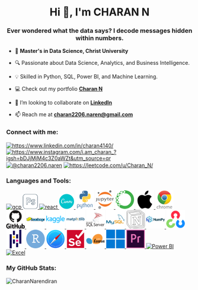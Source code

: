 <h1 align="center">Hi 👋, I'm CHARAN N</h1>
<h3 align="center">Ever wondered what the data says? I decode messages hidden within numbers.</h3>

- 🔭 **Master's in Data Science, Christ University**

- 🔍 Passionate about Data Science, Analytics, and Business Intelligence.

- 💡 Skilled in Python, SQL, Power BI, and Machine Learning.

- 💻 Check out my portfolio **[Charan N](https://charan-n.my.canva.site/)**

- 👯 I’m looking to collaborate on **[LinkedIn](https://www.linkedin.com/in/charan4140/)**

<!-- - 👨‍💻 Visit my Mentoring Website **[https://topmate.io/jai_niresh_j](https://topmate.io/jai_niresh_j)** -->

<!-- - 📝 I often write articles on **[https://medium.com/@nireshpandian19](https://medium.com/@nireshpandian19)** -->

- 📫 Reach me at **charan2206.naren@gmail.com**

<h3 align="left">Connect with me:</h3>
<p align="left">
<!-- <a href="https://dev.to/jainireshj" target="blank"><img align="center" src="https://raw.githubusercontent.com/rahuldkjain/github-profile-readme-generator/master/src/images/icons/Social/devto.svg" alt="https://dev.to/jainireshj" height="30" width="40" /></a> -->
<a href="https://www.linkedin.com/in/charan4140" target="blank"><img align="center" src="https://raw.githubusercontent.com/rahuldkjain/github-profile-readme-generator/master/src/images/icons/Social/linked-in-alt.svg" alt="https://www.linkedin.com/in/charan4140/" height="30" width="40" /></a>
<a href="https://www.instagram.com/i.am_charan_?igsh=bDJjMjM4c3Z0aWZt&utm_source=qr" target="blank"><img align="center" src="https://raw.githubusercontent.com/rahuldkjain/github-profile-readme-generator/master/src/images/icons/Social/instagram.svg" alt="https://www.instagram.com/i.am_charan_?igsh=bDJjMjM4c3Z0aWZt&utm_source=qr" height="30" width="40" /></a>
<a href="https://medium.com/@charan2206.naren" target="blank"><img align="center" src="https://raw.githubusercontent.com/rahuldkjain/github-profile-readme-generator/master/src/images/icons/Social/medium.svg" alt="@charan2206.naren" height="30" width="40" /></a>
<a href="https://leetcode.com/u/Charan_N/" target="blank"><img align="center" src="https://raw.githubusercontent.com/rahuldkjain/github-profile-readme-generator/master/src/images/icons/Social/leet-code.svg" alt="https://leetcode.com/u/Charan_N/" height="30" width="40" /></a>
</p>

<h3 align="left">Languages and Tools:</h3>
<p align="left"> <a href="https://cloud.google.com" target="_blank" rel="noreferrer"> <img src="https://www.vectorlogo.zone/logos/google_cloud/google_cloud-icon.svg" alt="gcp" width="40" height="40"/> </a> <a href="https://www.photoshop.com/en" target="_blank" rel="noreferrer"> <img src="https://raw.githubusercontent.com/devicons/devicon/master/icons/photoshop/photoshop-line.svg" alt="photoshop" width="40" height="40"/> </a> <a href="https://code.visualstudio.com/" target="_blank" rel="noreferrer"> <img src="https://img.icons8.com/color/48/000000/visual-studio-code-2019.png" alt="react" width="40" height="40"/> </a>
<a href="https://www.canva.com/" target="_blank" rel="noreferrer">
        <img src="https://raw.githubusercontent.com/devicons/devicon/master/icons/canva/canva-original.svg" alt="canva" width="40" height="40"/>
    </a> <a href="https://www.python.org/" target="_blank" rel="noreferrer">
        <img src="https://raw.githubusercontent.com/devicons/devicon/master/icons/python/python-original-wordmark.svg" alt="python" width="50" height="50"/>
    </a><a href="https://jupyter.org/" target="_blank" rel="noreferrer">
        <img src="https://raw.githubusercontent.com/devicons/devicon/master/icons/jupyter/jupyter-original-wordmark.svg" alt="jupyter" width="50" height="50"/>
    </a><a href="https://www.anaconda.com/" target="_blank" rel="noreferrer">
        <img src="https://raw.githubusercontent.com/devicons/devicon/master/icons/anaconda/anaconda-original.svg" alt="anaconda" width="50" height="50"/>
    </a> <a href="https://www.apple.com/" target="_blank" rel="noreferrer">
        <img src="https://raw.githubusercontent.com/devicons/devicon/master/icons/apple/apple-original.svg" alt="apple" width="50" height="50"/>
    </a>
    <a href="https://www.google.com/chrome/" target="_blank" rel="noreferrer">
        <img src="https://raw.githubusercontent.com/devicons/devicon/master/icons/chrome/chrome-original-wordmark.svg" alt="chrome" width="50" height="50"/>
    </a>
    <a href="https://github.com/" target="_blank" rel="noreferrer">
        <img src="https://raw.githubusercontent.com/devicons/devicon/master/icons/github/github-original-wordmark.svg" alt="github" width="50" height="50"/>
    </a>
    <a href="https://hadoop.apache.org/" target="_blank" rel="noreferrer">
        <img src="https://raw.githubusercontent.com/devicons/devicon/master/icons/hadoop/hadoop-original-wordmark.svg" alt="hadoop" width="50" height="50"/>
    </a>
    <a href="https://www.kaggle.com/" target="_blank" rel="noreferrer">
        <img src="https://raw.githubusercontent.com/devicons/devicon/master/icons/kaggle/kaggle-original-wordmark.svg" alt="kaggle" width="50" height="50"/>
    </a>
     <a href="https://matplotlib.org/" target="_blank" rel="noreferrer">
        <img src="https://raw.githubusercontent.com/devicons/devicon/master/icons/matplotlib/matplotlib-original-wordmark.svg" alt="matplotlib" width="50" height="50"/>
    </a>
    <a href="https://www.microsoft.com/en-us/sql-server" target="_blank" rel="noreferrer">
        <img src="https://raw.githubusercontent.com/devicons/devicon/master/icons/microsoftsqlserver/microsoftsqlserver-original-wordmark.svg" alt="mssql" width="50" height="50"/>
    </a>
    <a href="https://www.mysql.com/" target="_blank" rel="noreferrer">
        <img src="https://raw.githubusercontent.com/devicons/devicon/master/icons/mysql/mysql-original-wordmark.svg" alt="mysql" width="50" height="50"/>
    </a>
    <a href="https://www.notion.so/" target="_blank" rel="noreferrer">
        <img src="https://raw.githubusercontent.com/devicons/devicon/master/icons/notion/notion-line.svg" alt="notion" width="50" height="50"/>
    </a>
    <a href="https://numpy.org/" target="_blank" rel="noreferrer">
        <img src="https://raw.githubusercontent.com/devicons/devicon/master/icons/numpy/numpy-original-wordmark.svg" alt="numpy" width="50" height="50"/>
    </a>
    <a href="https://opencv.org/" target="_blank" rel="noreferrer">
        <img src="https://raw.githubusercontent.com/devicons/devicon/master/icons/opencv/opencv-original.svg" alt="opencv" width="50" height="50"/>
    </a>
    <a href="https://pandas.pydata.org/" target="_blank" rel="noreferrer">
        <img src="https://raw.githubusercontent.com/devicons/devicon/master/icons/pandas/pandas-original.svg" alt="pandas" width="50" height="50"/>
    </a> <a href="https://www.rstudio.com/" target="_blank" rel="noreferrer">
        <img src="https://raw.githubusercontent.com/devicons/devicon/master/icons/rstudio/rstudio-original.svg" alt="rstudio" width="50" height="50"/>
    </a>
    <a href="https://www.apple.com/safari/" target="_blank" rel="noreferrer">
        <img src="https://raw.githubusercontent.com/devicons/devicon/master/icons/safari/safari-original.svg" alt="safari" width="50" height="50"/>
    </a>
    <a href="https://www.selenium.dev/" target="_blank" rel="noreferrer">
        <img src="https://raw.githubusercontent.com/devicons/devicon/master/icons/selenium/selenium-original.svg" alt="selenium" width="50" height="50"/>
    </a>
    <a href="https://scikit-learn.org/" target="_blank" rel="noreferrer">
        <img src="https://raw.githubusercontent.com/devicons/devicon/master/icons/scikitlearn/scikitlearn-original.svg" alt="scikit-learn" width="50" height="50"/>
    </a>
    <a href="https://www.microsoft.com/en-us/windows" target="_blank" rel="noreferrer">
        <img src="https://raw.githubusercontent.com/devicons/devicon/master/icons/windows11/windows11-original.svg" alt="windows11" width="50" height="50"/>
    </a>
    <a href="https://www.adobe.com/products/premiere.html" target="_blank" rel="noreferrer">
        <img src="https://raw.githubusercontent.com/devicons/devicon/master/icons/premierepro/premierepro-original.svg" alt="premierepro" width="50" height="50"/>
    </a> <a href="https://powerbi.microsoft.com/" target="_blank" rel="noreferrer">
    <img src="https://raw.githubusercontent.com/microsoft/PowerBI-Icons/main/PNG/Power-BI.png" alt="Power BI" width="50" height="50"/>
</a>
<a href="https://www.microsoft.com/en-us/microsoft-365/excel" target="_blank" rel="noreferrer">
    <img src="https://raw.githubusercontent.com/sempostma/office365-icons/master/svg/excel.svg" alt="Excel" width="50" height="50"/>
</a>


</p>

<!-- <h3 align="left">Articles and Blogs:</h3>
<ul>
    <li><a href="https://medium.com/@nireshpandian19/sql-injections-and-the-cute-2000-bounty-2d18441ee0e3?source=user_profile_page---------0-------------fc463802cf28---------------/">React MUI Hidden Layout</a></li>
    <li><a href="https://medium.com/@nireshpandian19/your-approach-to-finding-xss-would-change-after-you-read-this-8292fcafefc1?source=user_profile_page---------1-------------fc463802cf28---------------/">How to use Relative URL in CSS file and what Location is it relative to?</a></li>
    <li><a href="https://medium.com/@nireshpandian19/one-cookie-paid-me-500-in-under-a-minute-8a9fb1a034ae?source=user_profile_page---------2-------------fc463802cf28---------------/">React MUI Theming</a></li>
    <li><a href="https://medium.com/@nireshpandian19/no-easy-p1s-on-the-fly-if-your-site-runs-wp-or-drupal-a7700650f86b?source=user_profile_page---------3-------------fc463802cf28---------------/">What is Reselect and how does it work in ReactJS ?</a></li>
    <li><a href="https://medium.com/@nireshpandian19/level-up-your-bug-bounty-game-to-p1s-and-p2s-series-part-1-edaa702c8499?source=user_profile_page---------6-------------fc463802cf28---------------/">How To Deploy React Native Application on Play Store?</a></li>
    <li><a href="https://medium.com/@nireshpandian19/my-first-and-second-bugs-are-2fa-bypass-1f6fd823b467?source=user_profile_page---------11-------------fc463802cf28---------------/">How Relay is different from Redux ?</a></li>
</ul> -->

<!-- <h3 align="left">Open Source Contributions:</h3>
<ul>
    <li>https://github.com/facebook/react-native/pull/47918 : React Native Repository</li>
    <li>https://github.com/FortAwesome/Font-Awesome/pull/20432 : Font Awesome Repository</li>
    <li>https://github.com/simple-icons/simple-icons/pull/12168 : Simple Icons Repository</li>
    <li>https://github.com/qutebrowser/qutebrowser/pull/8390/ : Qute Browser Repository</li>
    <li>https://github.com/firstcontributions/first-contributions/pull/91328 : First Contributions Repository</li>
    <li>https://github.com/zero-to-mastery/start-here-guidelines/pull/23034 : Start Here Guidelines Repository</li>
</ul> -->

<!-- <h3 align="left">My GitHub Stats:</h3> -->

<h3 align="left">My GitHub Stats:</h3>

<p><img align="left" src="https://github-readme-stats.vercel.app/api/top-langs?username=CharanNarendiran&show_icons=true&locale=en&layout=compact" alt="CharanNarendiran" /></p>




<!-- <p><img align="left" src="https://github-readme-stats.vercel.app/api/top-langs?username=jainiresh&show_icons=true&locale=en&layout=compact" alt="jainiresh" /></p>

<p>&nbsp;<img align="center" src="https://github-readme-stats.vercel.app/api?username=jainiresh&show_icons=true&locale=en" alt="jainiresh" /></p>

<p><img align="center" src="https://github-readme-streak-stats.herokuapp.com/?user=jainiresh&" alt="jainiresh" /></p> -->

